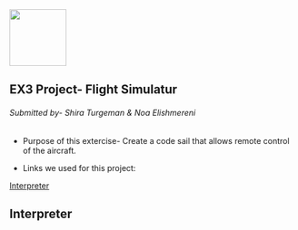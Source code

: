  <img src="https://upload.wikimedia.org/wikipedia/commons/3/34/FlightGear_Logo.svg" width="100" height="100">

## EX3 Project- Flight Simulatur 

###### Submitted by- Shira Turgeman & Noa Elishmereni

* Purpose of this extercise-
Create a code sail that allows remote control of the aircraft.

* Links we used for this project:

‫‪[Interpreter](#Interpreter)






## Interpreter
